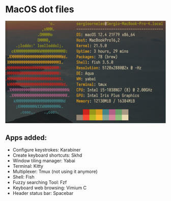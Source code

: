 # MacOS dot files

<img width="1450" alt="image" src="neofetch.png">

## Apps added:

- Configure keystrokes: Karabiner
- Create keyboard shortcuts: Skhd
- Window tiling manager: Yabai
- Terminal: Kitty
- Multiplexer: Tmux (not using it anymore)
- Shell: Fish
- Fuzzy searching Tool: Fzf
- Keyboard web browsing: Vimium C
- Header status bar: Spacebar
